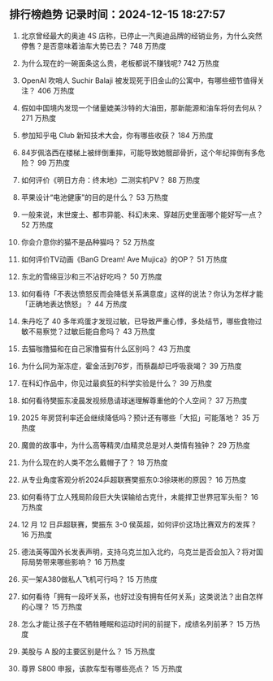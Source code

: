 
## 排行榜趋势 记录时间：2024-12-15 18:27:57
  
  1. 北京曾经最大的奥迪 4S 店称，已停止一汽奥迪品牌的经销业务，为什么突然停售？是否意味着油车大势已去？ 748 万热度
    
  2. 为什么现在的一碗面条这么贵，老板都说不赚钱呢? 742 万热度
    
  3. OpenAI 吹哨人 Suchir Balaji 被发现死于旧金山的公寓中，有哪些细节值得关注？ 406 万热度
    
  4. 假如中国境内发现一个储量媲美沙特的大油田，那新能源和油车将何去何从？ 271 万热度
    
  5. 参加知乎电 Club 新知技术大会，你有哪些收获？ 184 万热度
    
  6. 84岁佩洛西在楼梯上被绊倒重摔，可能导致她髋部骨折，这个年纪摔倒有多危险？ 99 万热度
    
  7. 如何评价《明日方舟：终末地》二测实机PV？ 88 万热度
    
  8. 苹果设计“电池健康”的目的是什么？ 53 万热度
    
  9. 一般来说，末世废土、都市异能、科幻未来、穿越历史里面哪个能好写一点？ 52 万热度
    
  10. 你会介意你的猫不是品种猫吗？ 52 万热度
    
  11. 如何评价TV动画《BanG Dream! Ave Mujica》的OP？ 51 万热度
    
  12. 东北的雪绵豆沙和三不沾好吃吗？ 50 万热度
    
  13. 如何看待「不表达愤怒反而会降低关系满意度」这样的说法？你认为怎样才能「正确地表达愤怒」？ 44 万热度
    
  14. 朱丹吃了 40 多年鸡蛋才发现过敏，已导致严重心悸，多处结节，哪些食物过敏不易察觉？过敏后能自愈吗？ 43 万热度
    
  15. 去猫咖撸猫和在自己家撸猫有什么区别吗？ 43 万热度
    
  16. 为什么同为渐冻症，霍金活到76岁，而蔡磊却已呼吸衰竭？ 39 万热度
    
  17. 在科幻作品中，你见过最疯狂的科学实验是什么？ 39 万热度
    
  18. 如何看待樊振东凌晨发视频恳请球迷理解尊重他的个人空间？ 37 万热度
    
  19. 2025 年房贷利率还会继续降低吗？预计还有哪些「大招」可能落地？ 35 万热度
    
  20. 魔兽的故事中，为什么高等精灵/血精灵总是对人类情有独钟？ 29 万热度
    
  21. 为什么现在的人类不怎么戴帽子了？ 18 万热度
    
  22. 从专业角度客观分析2024乒超联赛樊振东0:3徐瑛彬的原因？ 16 万热度
    
  23. 如何看待丁立人残局阶段巨大失误输给古克什，未能捍卫世界冠军头衔？ 16 万热度
    
  24. 12 月 12 日乒超联赛，樊振东 3-0 侯英超，如何评价这场比赛双方的发挥？ 16 万热度
    
  25. 德法英等国外长发表声明，支持乌克兰加入北约，乌克兰是否会加入？将对国际局势带来哪些影响？ 16 万热度
    
  26. 买一架A380做私人飞机可行吗？ 15 万热度
    
  27. 如何看待「拥有一段坏关系，也好过没有拥有任何关系」这类说法？出自怎样的心理？ 15 万热度
    
  28. 怎么才能让孩子在不牺牲睡眠和运动时间的前提下，成绩名列前茅？ 15 万热度
    
  29. 美股与 A 股的主要区别是什么？ 15 万热度
    
  30. 尊界 S800 申报，该款车型有哪些亮点？ 15 万热度
    
